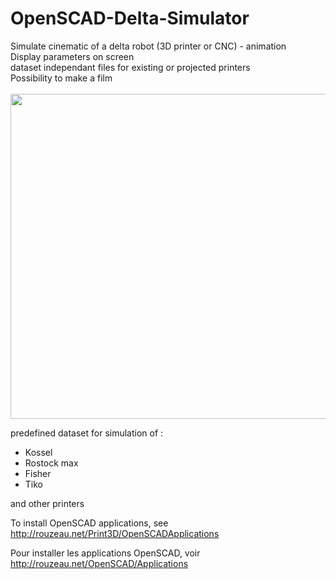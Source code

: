 # OpenSCAD-Delta-Simulator
Simulate cinematic of a delta robot (3D printer or CNC) - animation<br>
Display parameters on screen<br>
dataset independant files for existing or projected printers<br>
Possibility to make a film<br>
<br>
<img src="Delta_simulator.png" width="520">

predefined dataset for simulation of :
- Kossel
- Rostock max
- Fisher
- Tiko

and other printers

To install OpenSCAD applications, see http://rouzeau.net/Print3D/OpenSCADApplications

Pour installer les applications OpenSCAD, voir  http://rouzeau.net/OpenSCAD/Applications

